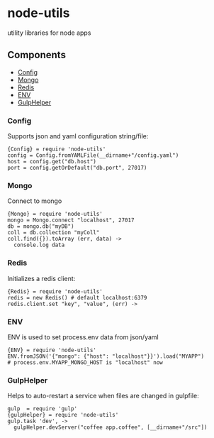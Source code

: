 # node-utils
utility libraries for node apps

## Components
* [Config](#config)
* [Mongo](#mongo)
* [Redis](#redis)
* [ENV](#env)
* [GulpHelper](#gulpHelper)


<h3 id="config">Config</h3>
Supports json and yaml configuration string/file:

````
{Config} = require 'node-utils'
config = Config.fromYAMLFile(__dirname+"/config.yaml")
host = config.get("db.host")
port = config.getOrDefault("db.port", 27017)

````

<h3 id="mongo">Mongo</h3>
Connect to mongo

````
{Mongo} = require 'node-utils'
mongo = Mongo.connect "localhost", 27017
db = mongo.db("myDB")
coll = db.collection "myColl"
coll.find({}).toArray (err, data) ->
  console.log data
````

<h3 id="redis">Redis</h3>
Initializes a redis client:

````
{Redis} = require 'node-utils'
redis = new Redis() # default localhost:6379
redis.client.set "key", "value", (err) ->
````

<h3 id="env">ENV</h3>
ENV is used to set process.env data from json/yaml

````
{ENV} = require 'node-utils'
ENV.fromJSON('{"mongo": {"host": "localhost"}}').load("MYAPP")
# process.env.MYAPP_MONGO_HOST is "localhost" now
````

<h3 id="gulpHelper">GulpHelper</h3>
Helps to auto-restart a service when files are changed in gulpfile:

````
gulp  = require 'gulp'
{gulpHelper} = require 'node-utils'
gulp.task 'dev', ->
  gulpHelper.devServer("coffee app.coffee", [__dirname+"/src"])

````